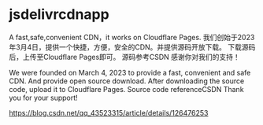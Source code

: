 # jsdelivrcdnapp
A fast,safe,convenient CDN，it works on Cloudflare Pages.
我们创始于2023年3月4日，提供一个快捷，方便，安全的CDN。并提供源码开放下载。
下载源码后，上传至Cloudflare Pages即可。
源码参考CSDN
感谢你对我们的支持！

We were founded on March 4, 2023 to provide a fast, convenient and safe CDN. And provide open source download.
After downloading the source code, upload it to Cloudflare Pages.
Source code referenceCSDN
Thank you for your support!

https://blog.csdn.net/qq_43523315/article/details/126476253
